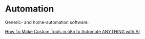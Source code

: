 # Automation

Generic- and home-automation software.

[How To Make Custom Tools in n8n to Automate ANYTHING with AI](https://www.youtube.com/watch?v=HsWwyipZNHw)
